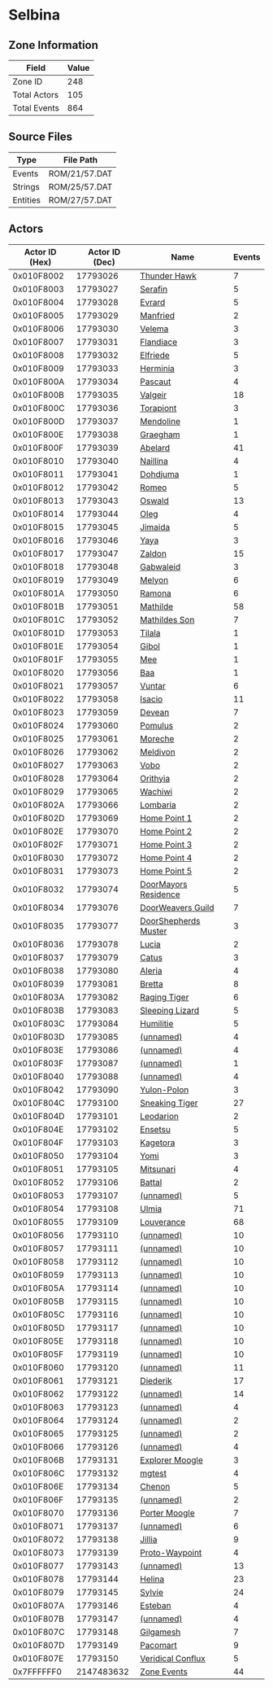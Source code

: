 # Selbina

## Zone Information

| Field        |   Value |
|--------------|---------|
| Zone ID      |     248 |
| Total Actors |     105 |
| Total Events |     864 |

## Source Files

| Type     | File Path     |
|----------|---------------|
| Events   | ROM/21/57.DAT |
| Strings  | ROM/25/57.DAT |
| Entities | ROM/27/57.DAT |

## Actors

| Actor ID (Hex)   |   Actor ID (Dec) | Name                                                             |   Events |
|------------------|------------------|------------------------------------------------------------------|----------|
| 0x010F8002       |         17793026 | [Thunder Hawk](./17793026%20-%20Thunder%20Hawk/)                 |        7 |
| 0x010F8003       |         17793027 | [Serafin](./17793027%20-%20Serafin/)                             |        5 |
| 0x010F8004       |         17793028 | [Evrard](./17793028%20-%20Evrard/)                               |        5 |
| 0x010F8005       |         17793029 | [Manfried](./17793029%20-%20Manfried/)                           |        2 |
| 0x010F8006       |         17793030 | [Velema](./17793030%20-%20Velema/)                               |        3 |
| 0x010F8007       |         17793031 | [Flandiace](./17793031%20-%20Flandiace/)                         |        3 |
| 0x010F8008       |         17793032 | [Elfriede](./17793032%20-%20Elfriede/)                           |        5 |
| 0x010F8009       |         17793033 | [Herminia](./17793033%20-%20Herminia/)                           |        3 |
| 0x010F800A       |         17793034 | [Pascaut](./17793034%20-%20Pascaut/)                             |        4 |
| 0x010F800B       |         17793035 | [Valgeir](./17793035%20-%20Valgeir/)                             |       18 |
| 0x010F800C       |         17793036 | [Torapiont](./17793036%20-%20Torapiont/)                         |        3 |
| 0x010F800D       |         17793037 | [Mendoline](./17793037%20-%20Mendoline/)                         |        1 |
| 0x010F800E       |         17793038 | [Graegham](./17793038%20-%20Graegham/)                           |        1 |
| 0x010F800F       |         17793039 | [Abelard](./17793039%20-%20Abelard/)                             |       41 |
| 0x010F8010       |         17793040 | [Naillina](./17793040%20-%20Naillina/)                           |        4 |
| 0x010F8011       |         17793041 | [Dohdjuma](./17793041%20-%20Dohdjuma/)                           |        1 |
| 0x010F8012       |         17793042 | [Romeo](./17793042%20-%20Romeo/)                                 |        5 |
| 0x010F8013       |         17793043 | [Oswald](./17793043%20-%20Oswald/)                               |       13 |
| 0x010F8014       |         17793044 | [Oleg](./17793044%20-%20Oleg/)                                   |        4 |
| 0x010F8015       |         17793045 | [Jimaida](./17793045%20-%20Jimaida/)                             |        5 |
| 0x010F8016       |         17793046 | [Yaya](./17793046%20-%20Yaya/)                                   |        3 |
| 0x010F8017       |         17793047 | [Zaldon](./17793047%20-%20Zaldon/)                               |       15 |
| 0x010F8018       |         17793048 | [Gabwaleid](./17793048%20-%20Gabwaleid/)                         |        3 |
| 0x010F8019       |         17793049 | [Melyon](./17793049%20-%20Melyon/)                               |        6 |
| 0x010F801A       |         17793050 | [Ramona](./17793050%20-%20Ramona/)                               |        6 |
| 0x010F801B       |         17793051 | [Mathilde](./17793051%20-%20Mathilde/)                           |       58 |
| 0x010F801C       |         17793052 | [Mathildes Son](./17793052%20-%20Mathildes%20Son/)               |        7 |
| 0x010F801D       |         17793053 | [Tilala](./17793053%20-%20Tilala/)                               |        1 |
| 0x010F801E       |         17793054 | [Gibol](./17793054%20-%20Gibol/)                                 |        1 |
| 0x010F801F       |         17793055 | [Mee](./17793055%20-%20Mee/)                                     |        1 |
| 0x010F8020       |         17793056 | [Baa](./17793056%20-%20Baa/)                                     |        1 |
| 0x010F8021       |         17793057 | [Vuntar](./17793057%20-%20Vuntar/)                               |        6 |
| 0x010F8022       |         17793058 | [Isacio](./17793058%20-%20Isacio/)                               |       11 |
| 0x010F8023       |         17793059 | [Devean](./17793059%20-%20Devean/)                               |        7 |
| 0x010F8024       |         17793060 | [Pomulus](./17793060%20-%20Pomulus/)                             |        2 |
| 0x010F8025       |         17793061 | [Moreche](./17793061%20-%20Moreche/)                             |        2 |
| 0x010F8026       |         17793062 | [Meldivon](./17793062%20-%20Meldivon/)                           |        2 |
| 0x010F8027       |         17793063 | [Vobo](./17793063%20-%20Vobo/)                                   |        2 |
| 0x010F8028       |         17793064 | [Orithyia](./17793064%20-%20Orithyia/)                           |        2 |
| 0x010F8029       |         17793065 | [Wachiwi](./17793065%20-%20Wachiwi/)                             |        2 |
| 0x010F802A       |         17793066 | [Lombaria](./17793066%20-%20Lombaria/)                           |        2 |
| 0x010F802D       |         17793069 | [Home Point 1](./17793069%20-%20Home%20Point%201/)               |        2 |
| 0x010F802E       |         17793070 | [Home Point 2](./17793070%20-%20Home%20Point%202/)               |        2 |
| 0x010F802F       |         17793071 | [Home Point 3](./17793071%20-%20Home%20Point%203/)               |        2 |
| 0x010F8030       |         17793072 | [Home Point 4](./17793072%20-%20Home%20Point%204/)               |        2 |
| 0x010F8031       |         17793073 | [Home Point 5](./17793073%20-%20Home%20Point%205/)               |        2 |
| 0x010F8032       |         17793074 | [DoorMayors Residence](./17793074%20-%20DoorMayors%20Residence/) |        5 |
| 0x010F8034       |         17793076 | [DoorWeavers Guild](./17793076%20-%20DoorWeavers%20Guild/)       |        7 |
| 0x010F8035       |         17793077 | [DoorShepherds Muster](./17793077%20-%20DoorShepherds%20Muster/) |        3 |
| 0x010F8036       |         17793078 | [Lucia](./17793078%20-%20Lucia/)                                 |        2 |
| 0x010F8037       |         17793079 | [Catus](./17793079%20-%20Catus/)                                 |        3 |
| 0x010F8038       |         17793080 | [Aleria](./17793080%20-%20Aleria/)                               |        4 |
| 0x010F8039       |         17793081 | [Bretta](./17793081%20-%20Bretta/)                               |        8 |
| 0x010F803A       |         17793082 | [Raging Tiger](./17793082%20-%20Raging%20Tiger/)                 |        6 |
| 0x010F803B       |         17793083 | [Sleeping Lizard](./17793083%20-%20Sleeping%20Lizard/)           |        5 |
| 0x010F803C       |         17793084 | [Humilitie](./17793084%20-%20Humilitie/)                         |        5 |
| 0x010F803D       |         17793085 | [(unnamed)](./17793085/)                                         |        4 |
| 0x010F803E       |         17793086 | [(unnamed)](./17793086/)                                         |        4 |
| 0x010F803F       |         17793087 | [(unnamed)](./17793087/)                                         |        1 |
| 0x010F8040       |         17793088 | [(unnamed)](./17793088/)                                         |        4 |
| 0x010F8042       |         17793090 | [Yulon-Polon](./17793090%20-%20Yulon-Polon/)                     |        3 |
| 0x010F804C       |         17793100 | [Sneaking Tiger](./17793100%20-%20Sneaking%20Tiger/)             |       27 |
| 0x010F804D       |         17793101 | [Leodarion](./17793101%20-%20Leodarion/)                         |        2 |
| 0x010F804E       |         17793102 | [Ensetsu](./17793102%20-%20Ensetsu/)                             |        5 |
| 0x010F804F       |         17793103 | [Kagetora](./17793103%20-%20Kagetora/)                           |        3 |
| 0x010F8050       |         17793104 | [Yomi](./17793104%20-%20Yomi/)                                   |        3 |
| 0x010F8051       |         17793105 | [Mitsunari](./17793105%20-%20Mitsunari/)                         |        4 |
| 0x010F8052       |         17793106 | [Battal](./17793106%20-%20Battal/)                               |        2 |
| 0x010F8053       |         17793107 | [(unnamed)](./17793107/)                                         |        5 |
| 0x010F8054       |         17793108 | [Ulmia](./17793108%20-%20Ulmia/)                                 |       71 |
| 0x010F8055       |         17793109 | [Louverance](./17793109%20-%20Louverance/)                       |       68 |
| 0x010F8056       |         17793110 | [(unnamed)](./17793110/)                                         |       10 |
| 0x010F8057       |         17793111 | [(unnamed)](./17793111/)                                         |       10 |
| 0x010F8058       |         17793112 | [(unnamed)](./17793112/)                                         |       10 |
| 0x010F8059       |         17793113 | [(unnamed)](./17793113/)                                         |       10 |
| 0x010F805A       |         17793114 | [(unnamed)](./17793114/)                                         |       10 |
| 0x010F805B       |         17793115 | [(unnamed)](./17793115/)                                         |       10 |
| 0x010F805C       |         17793116 | [(unnamed)](./17793116/)                                         |       10 |
| 0x010F805D       |         17793117 | [(unnamed)](./17793117/)                                         |       10 |
| 0x010F805E       |         17793118 | [(unnamed)](./17793118/)                                         |       10 |
| 0x010F805F       |         17793119 | [(unnamed)](./17793119/)                                         |       10 |
| 0x010F8060       |         17793120 | [(unnamed)](./17793120/)                                         |       11 |
| 0x010F8061       |         17793121 | [Diederik](./17793121%20-%20Diederik/)                           |       17 |
| 0x010F8062       |         17793122 | [(unnamed)](./17793122/)                                         |       14 |
| 0x010F8063       |         17793123 | [(unnamed)](./17793123/)                                         |        4 |
| 0x010F8064       |         17793124 | [(unnamed)](./17793124/)                                         |        2 |
| 0x010F8065       |         17793125 | [(unnamed)](./17793125/)                                         |        2 |
| 0x010F8066       |         17793126 | [(unnamed)](./17793126/)                                         |        4 |
| 0x010F806B       |         17793131 | [Explorer Moogle](./17793131%20-%20Explorer%20Moogle/)           |        3 |
| 0x010F806C       |         17793132 | [mgtest](./17793132%20-%20mgtest/)                               |        4 |
| 0x010F806E       |         17793134 | [Chenon](./17793134%20-%20Chenon/)                               |        5 |
| 0x010F806F       |         17793135 | [(unnamed)](./17793135/)                                         |        2 |
| 0x010F8070       |         17793136 | [Porter Moogle](./17793136%20-%20Porter%20Moogle/)               |        7 |
| 0x010F8071       |         17793137 | [(unnamed)](./17793137/)                                         |        6 |
| 0x010F8072       |         17793138 | [Jillia](./17793138%20-%20Jillia/)                               |        9 |
| 0x010F8073       |         17793139 | [Proto-Waypoint](./17793139%20-%20Proto-Waypoint/)               |        4 |
| 0x010F8077       |         17793143 | [(unnamed)](./17793143/)                                         |       13 |
| 0x010F8078       |         17793144 | [Helina](./17793144%20-%20Helina/)                               |       23 |
| 0x010F8079       |         17793145 | [Sylvie](./17793145%20-%20Sylvie/)                               |       24 |
| 0x010F807A       |         17793146 | [Esteban](./17793146%20-%20Esteban/)                             |        4 |
| 0x010F807B       |         17793147 | [(unnamed)](./17793147/)                                         |        4 |
| 0x010F807C       |         17793148 | [Gilgamesh](./17793148%20-%20Gilgamesh/)                         |        7 |
| 0x010F807D       |         17793149 | [Pacomart](./17793149%20-%20Pacomart/)                           |        9 |
| 0x010F807E       |         17793150 | [Veridical Conflux](./17793150%20-%20Veridical%20Conflux/)       |        5 |
| 0x7FFFFFF0       |       2147483632 | [Zone Events](./Zone%20Events/)                                  |       44 |